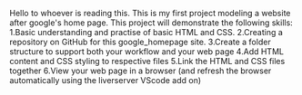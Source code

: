 Hello to whoever is reading this. This is my first project modeling a website after google's home page. 
This project will demonstrate the following skills:
1.Basic understanding and practise of basic HTML and CSS.
2.Creating a repository on GitHub for this google_homepage site.
3.Create a folder structure to support both your workflow and your web page
4.Add HTML content and CSS styling to respective files
5.Link the HTML and CSS files together
6.View your web page in a browser (and refresh the browser automatically using the liverserver VScode add on)
